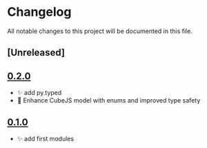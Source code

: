 # Changelog
All notable changes to this project will be documented in this file.

## [Unreleased]

## [0.2.0](https://github.com/wandercom/gcpde/releases/tag/v0.1.1)
- ✨ add py.typed
- 🦺 Enhance CubeJS model with enums and improved type safety

## [0.1.0](https://github.com/wandercom/gcpde/releases/tag/v0.1.0)
- ✨ add first modules
